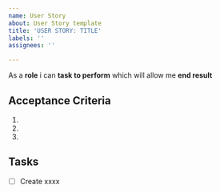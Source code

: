 ```yaml
---
name: User Story
about: User Story template
title: 'USER STORY: TITLE'
labels: ''
assignees: ''

---
```


As a **role** i can **task to perform** which will allow me **end result**

## Acceptance Criteria

1.
2.
3.

## Tasks

- [ ] Create xxxx
